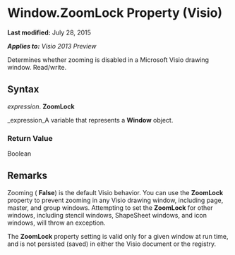 
# Window.ZoomLock Property (Visio)

 **Last modified:** July 28, 2015

 _**Applies to:** Visio 2013 Preview_

Determines whether zooming is disabled in a Microsoft Visio drawing window. Read/write.


## Syntax

 _expression_. **ZoomLock**

 _expression_A variable that represents a  **Window** object.


### Return Value

Boolean


## Remarks

Zooming ( **False**) is the default Visio behavior. You can use the  **ZoomLock** property to prevent zooming in any Visio drawing window, including page, master, and group windows. Attempting to set the **ZoomLock** for other windows, including stencil windows, ShapeSheet windows, and icon windows, will throw an exception.

The  **ZoomLock** property setting is valid only for a given window at run time, and is not persisted (saved) in either the Visio document or the registry.

